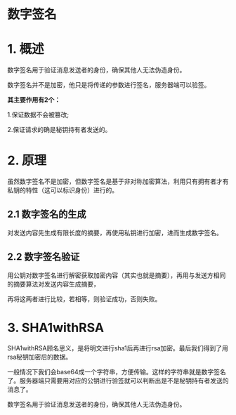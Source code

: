 # 数字签名

# 1. 概述 
数字签名用于验证消息发送者的身份，确保其他人无法伪造身份。

数字签名并不是加密，他只是将传递的参数进行签名，服务器端可以验签。

**其主要作用有2个：**

1.保证数据不会被篡改;

2.保证请求的确是秘钥持有者发送的。 

# 2. 原理

虽然数字签名不是加密，但数字签名是基于非对称加密算法，利用只有拥有者才有私钥的特性（这可以标识身份）进行的。

## 2.1 数字签名的生成

对发送内容先生成有限长度的摘要，再使用私钥进行加密，进而生成数字签名。

## 2.2 数字签名验证

用公钥对数字签名进行解密获取加密内容（其实也就是摘要），再用与发送方相同的摘要算法对发送内容生成摘要，

再将这两者进行比较，若相等，则验证成功，否则失败。

# 3. SHA1withRSA

SHA1withRSA顾名思义，是将明文进行sha1后再进行rsa加密。最后我们得到了用rsa秘钥加密后的数据。

一般情况下我们会base64成一个字符串，方便传输。这样的字符串就是数字签名了。服务器端只需要用对应的公钥进行验签就可以判断出是不是秘钥持有者发送的消息了。

数字签名用于验证消息发送者的身份，确保其他人无法伪造身份。

